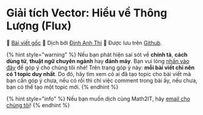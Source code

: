 # Giải tích Vector: Hiểu về Thông Lượng \(Flux\)

📒 [Bài viết gốc](https://betterexplained.com/articles/flux/) 👦 Dịch bởi [Đinh Anh Thi](https://dinhanhthi.com) 💾 Được lưu trên [Github](https://github.com/math2it/BetterExplained-vn-translation/blob/master/docs/giai-tich-vector/hieu-ve-thong-luong-flux.md).

{% hint style="warning" %}
Nếu bạn phát hiện sai sót về **chính tả**, **cách dùng từ**, **thuật ngữ chuyên ngành** hay **đánh máy**. Bạn vui lòng [nhấn vào đây](https://github.com/math2it/BetterExplained-vn-translation/issues) để góp ý cho chúng tôi nhé! Trên trang góp ý này: **mỗi bài viết chỉ nên có 1 topic duy nhất**. Do đó, hãy tìm xem có ai đã tạo topic cho bài viết mà bạn cần góp ý chưa, nếu có rồi thì chỉ việc comment trong bài ấy, nếu chưa, bạn có thể tạo một topic mới.
{% endhint %}

{% hint style="info" %}
Nếu bạn muốn dịch cùng Math2IT, hãy [email cho chúng tôi](mailto:math2itblog@gmail.com)!
{% endhint %} 

